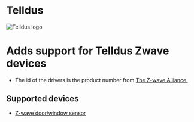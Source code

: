 # Telldus

![Telldus logo](https://github.com/yhaugom/com.telldus/blob/master/assets/images/small.png)
# Adds support for Telldus Zwave devices
* The id of the drivers is the product number from [The Z-wave Alliance.](https://products.z-wavealliance.org/products/)
## Supported devices
* [Z-wave door/window sensor](https://products.z-wavealliance.org/products/1455/)
